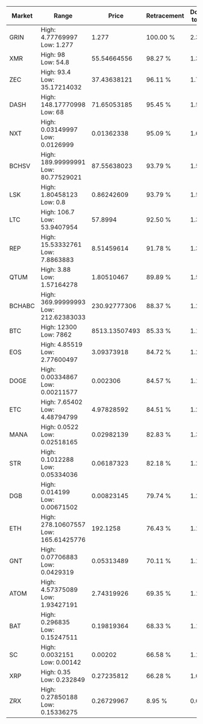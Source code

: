 | Market | Range | Price| Retracement | Doubles to 50% |
| --- | --- | --- | --- | --- |
| GRIN | High: 4.77769997<br />Low: 1.277 | 1.277 | 100.00 % | 2.37 |
| XMR | High: 98<br />Low: 54.8 | 55.54664556 | 98.27 % | 1.38 |
| ZEC | High: 93.4<br />Low: 35.17214032 | 37.43638121 | 96.11 % | 1.72 |
| DASH | High: 148.17770998<br />Low: 68 | 71.65053185 | 95.45 % | 1.51 |
| NXT | High: 0.03149997<br />Low: 0.0126999 | 0.01362338 | 95.09 % | 1.62 |
| BCHSV | High: 189.99999991<br />Low: 80.77529021 | 87.55638023 | 93.79 % | 1.55 |
| LSK | High: 1.80458123<br />Low: 0.8 | 0.86242609 | 93.79 % | 1.51 |
| LTC | High: 106.7<br />Low: 53.9407954 | 57.8994 | 92.50 % | 1.39 |
| REP | High: 15.53332761<br />Low: 7.8863883 | 8.51459614 | 91.78 % | 1.38 |
| QTUM | High: 3.88<br />Low: 1.57164278 | 1.80510467 | 89.89 % | 1.51 |
| BCHABC | High: 369.99999993<br />Low: 212.62383033 | 230.92777306 | 88.37 % | 1.26 |
| BTC | High: 12300<br />Low: 7862 | 8513.13507493 | 85.33 % | 1.18 |
| EOS | High: 4.85519<br />Low: 2.77600497 | 3.09373918 | 84.72 % | 1.23 |
| DOGE | High: 0.00334867<br />Low: 0.00211577 | 0.002306 | 84.57 % | 1.18 |
| ETC | High: 7.65402<br />Low: 4.48794799 | 4.97828592 | 84.51 % | 1.22 |
| MANA | High: 0.0522<br />Low: 0.02518165 | 0.02982139 | 82.83 % | 1.30 |
| STR | High: 0.1012288<br />Low: 0.05334036 | 0.06187323 | 82.18 % | 1.25 |
| DGB | High: 0.014199<br />Low: 0.00671502 | 0.00823145 | 79.74 % | 1.27 |
| ETH | High: 278.10607557<br />Low: 165.61425776 | 192.1258 | 76.43 % | 1.15 |
| GNT | High: 0.07706883<br />Low: 0.0429319 | 0.05313489 | 70.11 % | 1.13 |
| ATOM | High: 4.57375089<br />Low: 1.93427191 | 2.74319926 | 69.35 % | 1.19 |
| BAT | High: 0.296835<br />Low: 0.15247511 | 0.19819364 | 68.33 % | 1.13 |
| SC | High: 0.0032151<br />Low: 0.00142 | 0.00202 | 66.58 % | 1.15 |
| XRP | High: 0.35<br />Low: 0.232849 | 0.27235812 | 66.28 % | 1.07 |
| ZRX | High: 0.27850188<br />Low: 0.15336275 | 0.26729967 | 8.95 % | 0.00 |
